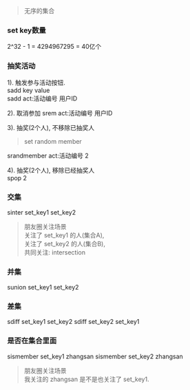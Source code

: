 > 无序的集合  


### set key数量
2^32 - 1 = 4294967295 = 40亿个


### 抽奖活动  
1). 触发参与活动按钮.  
sadd key value  
sadd act:活动编号 用户ID

2). 取消参加
srem act:活动编号 用户ID

3). 抽奖(2个人), 不移除已抽奖人  
> set random member

srandmember act:活动编号 2  

4). 抽奖(2个人), 移除已经抽奖人  
spop 2


### 交集
sinter set_key1 set_key2  

> 朋友圈关注场景    
> 关注了 set_key1 的人(集合A),   
> 关注了 set_key2 的人(集合B),  
> 共同关注: intersection  


### 并集
sunion set_key1 set_key2


### 差集
sdiff set_key1 set_key2
sdiff set_key2 set_key1


### 是否在集合里面
sismember set_key1 zhangsan
sismember set_key2 zhangsan  

> 朋友圈关注场景  
> 我关注的 zhangsan 是不是也关注了 set_key1.


